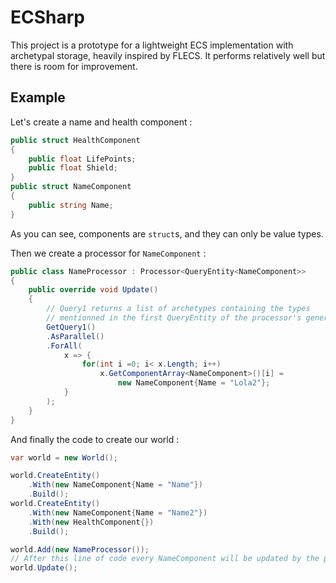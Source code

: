 # ECSharp

This project is a prototype for a lightweight ECS implementation with archetypal storage, heavily inspired by FLECS. It performs relatively well but there is room for improvement.

## Example

Let's create a name and health component :

```csharp
public struct HealthComponent
{
    public float LifePoints;
    public float Shield;
}
public struct NameComponent
{
    public string Name;
}
```

As you can see, components are `struct`s, and they can only be value types.

Then we create a processor for `NameComponent` :

```csharp
public class NameProcessor : Processor<QueryEntity<NameComponent>>
{
    public override void Update()
    {
        // Query1 returns a list of archetypes containing the types
        // mentionned in the first QueryEntity of the processor's generics
        GetQuery1()
        .AsParallel()
        .ForAll(
            x => {
                for(int i =0; i< x.Length; i++)
                    x.GetComponentArray<NameComponent>()[i] = 
                        new NameComponent{Name = "Lola2"};
            }
        );
    }
}
```

And finally the code to create our world :

```csharp
var world = new World();

world.CreateEntity()
    .With(new NameComponent{Name = "Name"})
    .Build();
world.CreateEntity()
    .With(new NameComponent{Name = "Name2"})
    .With(new HealthComponent{})
    .Build();

world.Add(new NameProcessor());
// After this line of code every NameComponent will be updated by the processor
world.Update();

```
